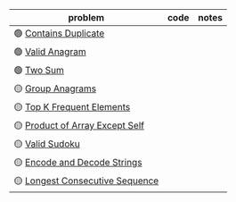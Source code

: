 | problem                                                                                        | code | notes |
|------------------------------------------------------------------------------------------------|------|-------|
| 🟢 [Contains Duplicate](https://leetcode.com/problems/contains-duplicate/)                     |||
| 🟢 [Valid Anagram](https://leetcode.com/problems/valid-anagram/)                               |||
| 🟢 [Two Sum](https://leetcode.com/problems/two-sum/)                                           |||
| 🟡 [Group Anagrams](https://leetcode.com/problems/group-anagrams/)                             |||
| 🟡 [Top K Frequent Elements](https://leetcode.com/problems/top-k-frequent-elements/)           |||
| 🟡 [Product of Array Except Self](https://leetcode.com/problems/product-of-array-except-self/) |||
| 🟡 [Valid Sudoku](https://leetcode.com/problems/valid-sudoku/)                                 |||
| 🟡 [Encode and Decode Strings](https://leetcode.com/problems/encode-and-decode-strings/)       |||
| 🟡 [Longest Consecutive Sequence](https://leetcode.com/problems/longest-consecutive-sequence/) |||
